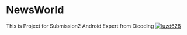 # NewsWorld
This is Project for Submission2 Android Expert from Dicoding
[![luzd628](https://circleci.com/gh/luzd628/NewsWorld.svg?style=svg)](https://app.circleci.com/pipelines/github/luzd628/NewsWorld)